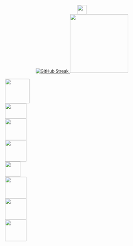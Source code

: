 
  <div align="center">
     <img height="30em" src="https://komarev.com/ghpvc/?username=flitzso-github-username&color=blue" />
  </div>
<div align="center">
  <a href="https://github.com/flitzso">
  <img src="https://github-readme-stats.vercel.app/api?username=flitzso&show_icons=true&theme=dark" alt="GitHub Streak" />
  <img height="191em" src="https://github-readme-stats.vercel.app/api/top-langs/?username=flitzso&layout=compact&langs_count=10&theme=dark"/>
  </div>
  <br />

 <div class="PHP">
   <a href="https://github.com/flitzso?tab=repositories&q=&type=&language=php&sort=" >
   <img width="80" height="80" src="https://github.com/flitzso/flitzso/assets/106411702/a77e66d2-7629-4b34-bb40-44526620a32f/"></a>
</div>

<div class="Go">
  <a href="https://github.com/flitzso?tab=repositories&q=&type=&language=go&sort=" >
  <img width="70" height="50" src="https://github.com/flitzso/flitzso/assets/106411702/6f6ab9ec-6f98-45b0-9e1d-d47e8865be2d/">
</div>
    
   <div class="Javascript">
     <a href="https://github.com/flitzso?tab=repositories&q=&type=&language=javascript&sort=" >
     <img width="70" height="70" src="https://github.com/flitzso/flitzso/assets/106411702/572a85f1-392b-40a6-b9d8-23018d4d8558/"> 
  </div>
       
<div class="Java">
  <a href="https://github.com/flitzso?tab=repositories&q=&type=&language=java&sort=" >
  <img width="70" height="70" src="https://github.com/flitzso/flitzso/assets/106411702/29b1dad1-6aa1-4ff6-86ec-cc28f23b4931 /">
</div>

    
<div class="kotlin">
  <a href="https://github.com/flitzso?tab=repositories&q=&type=&language=kotlin&sort=" >
  <img width="50" height="50" src="https://github.com/flitzso/flitzso/assets/106411702/8f5f7b56-7f70-4e40-9f88-93757f40775d)/">
</div>

<div class="AWS">
  <a href="https://github.com/flitzso/aws-ec2" >
  <img width="70" height="70" src="https://github.com/flitzso/flitzso/assets/106411702/74c354c7-c2df-4b58-bb69-60eed8a9535e">
</div>

<div class="Redes">
  <a href="https://github.com/flitzso/redes-de-computadores" >
  <img width="70" height="70" src="https://github.com/flitzso/flitzso/assets/106411702/fccfe5b0-5f11-4308-945d-f903a28b80a5">
</div>

<div class="DataBase">
  <a href="https://github.com/flitzso/databases-application-properties" >
  <img width="70" height="70" src="https://github.com/flitzso/flitzso/assets/106411702/b2f6a2ee-1e65-4651-b615-88efd19f52e4"> <br />
</div>
